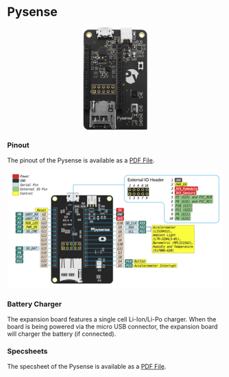 # Pysense

<p align="center"><img src ="../../../img/pysense.png" width="150"></p>

### Pinout
The pinout of the Pysense is available as a <a href="../downloads/pysense-pinout.pdf" target="_blank">PDF File</a>.

<a href="../downloads/pysense-pinout.pdf" target="_blank" align="center"><img src ="../../../img/pysense-pinout.png"></a>

### Battery Charger

The expansion board features a single cell Li-Ion/Li-Po charger. When the board is being powered via the micro USB connector, the expansion board will charger the battery (if connected).


### Specsheets

The specsheet of the Pysense is available as a <a href="../downloads/pysense-specsheet.pdf" target="_blank">PDF File</a>.
